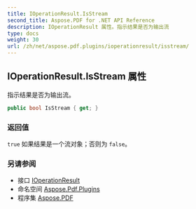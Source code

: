 ```yaml
---
title: IOperationResult.IsStream
second_title: Aspose.PDF for .NET API Reference
description: IOperationResult 属性。指示结果是否为输出流
type: docs
weight: 30
url: /zh/net/aspose.pdf.plugins/ioperationresult/isstream/
---
```

## IOperationResult.IsStream 属性

指示结果是否为输出流。

```csharp
public bool IsStream { get; }
```

### 返回值

`true` 如果结果是一个流对象；否则为 `false`。

### 另请参阅

* 接口 [IOperationResult](../)
* 命名空间 [Aspose.Pdf.Plugins](../../../aspose.pdf.plugins/)
* 程序集 [Aspose.PDF](../../../)
